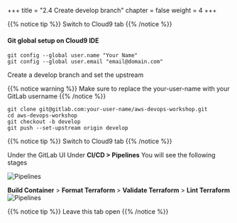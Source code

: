 +++ title = "2.4 Create develop branch"
chapter = false
weight = 4
+++

{{% notice tip %}}
Switch to Cloud9 tab
{{% /notice %}}

#### Git global setup on Cloud9 IDE
```
git config --global user.name "Your Name"
git config --global user.email "email@domain.com"
```
Create a develop branch and set the upstream 

{{% notice warning %}}
Make sure to replace the your-user-name with your GitLab username 
{{% /notice %}}



```
git clone git@gitlab.com:your-user-name/aws-devops-workshop.git
cd aws-devops-workshop
git checkout -b develop
git push --set-upstream origin develop
```

{{% notice tip %}}
Switch to Cloud9 tab
{{% /notice %}}

Under the GitLab UI Under __CI/CD > Pipelines__  You will see the following stages

![Pipelines](/images/lab2/gitlab_pipelines.png)

__Build Container__ > __Format Terraform__ > __Validate Terraform__ > __Lint Terraform__
![Pipelines](/images/lab2/gitlab_pipelines2.png)


{{% notice tip %}}
Leave this tab open
{{% /notice %}}

